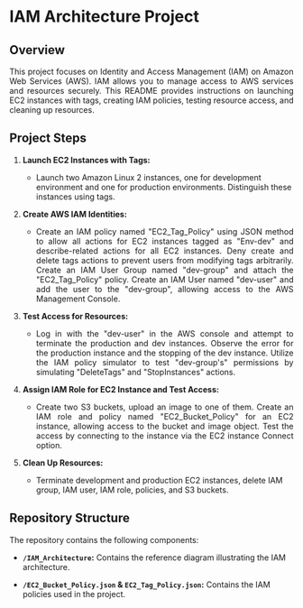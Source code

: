 # IAM Architecture Project

## Overview

<p align="justify">This project focuses on Identity and Access Management (IAM) on Amazon Web Services (AWS). IAM allows you to manage access to AWS services and resources securely. This README provides instructions on launching EC2 instances with tags, creating IAM policies, testing resource access, and cleaning up resources.</p>

## Project Steps

1. **Launch EC2 Instances with Tags:**
   - Launch two Amazon Linux 2 instances, one for development environment and one for production environments. Distinguish these instances using tags.

2. **Create AWS IAM Identities:**
   - <p align="justify">Create an IAM policy named "EC2_Tag_Policy" using JSON method to allow all actions for EC2 instances tagged as "Env-dev" and describe-related actions for all EC2 instances. Deny create and delete tags actions to prevent users from modifying tags arbitrarily. Create an IAM User Group named "dev-group" and attach the "EC2_Tag_Policy" policy. Create an IAM User named "dev-user" and add the user to the "dev-group", allowing access to the AWS Management Console.</p>

3. **Test Access for Resources:**
   - <p align="justify">Log in with the "dev-user" in the AWS console and attempt to terminate the production and dev instances. Observe the error for the production instance and the stopping of the dev instance. Utilize the IAM policy simulator to test "dev-group's" permissions by simulating "DeleteTags" and "StopInstances" actions.</p>

4. **Assign IAM Role for EC2 Instance and Test Access:**
   - <p align="justify">Create two S3 buckets, upload an image to one of them. Create an IAM role and policy named "EC2_Bucket_Policy" for an EC2 instance, allowing access to the bucket and image object. Test the access by connecting to the instance via the EC2 instance Connect option.</p>

5. **Clean Up Resources:**
   - Terminate development and production EC2 instances, delete IAM group, IAM user, IAM role, policies, and S3 buckets.

## Repository Structure

The repository contains the following components:

- **`/IAM_Architecture`:**
  Contains the reference diagram illustrating the IAM architecture.

- **`/EC2_Bucket_Policy.json` & `EC2_Tag_Policy.json`:**
  Contains the IAM policies used in the project.

